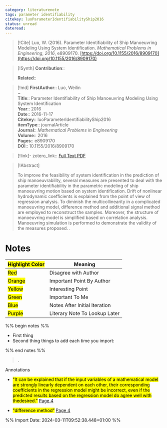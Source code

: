 ```yaml
---
category: literaturenote
tags: parameter identifiability
citekey: luoParameterIdentifiabilityShip2016
status: unread
dateread:
---
```


> [!Cite]
> Luo, W. (2016). Parameter Identifiability of Ship Manoeuvring Modeling Using System Identification. _Mathematical Problems in Engineering_, _2016_, e8909170. [https://doi.org/10.1155/2016/8909170](https://doi.org/10.1155/2016/8909170)

>[!Synth]
>**Contribution**:: 
>
>**Related**:: 
>

>[!md]
> **FirstAuthor**:: Luo, Weilin  
~    
> **Title**:: Parameter Identifiability of Ship Manoeuvring Modeling Using System Identification  
> **Year**:: 2016  
> **Date**:: 2016-11-17  
> **Citekey**:: luoParameterIdentifiabilityShip2016  
> **itemType**:: journalArticle  
> **Journal**:: *Mathematical Problems in Engineering*  
> **Volume**:: 2016   
> **Pages**:: e8909170  
> **DOI**:: 10.1155/2016/8909170    

> [!link]-
> zotero_link:: [Full Text PDF](zotero://select/library/items/XRF6CPCA)


> [!Abstract]
>
> To improve the feasibility of system identification in the prediction of ship manoeuvrability, several measures are presented to deal with the parameter identifiability in the parametric modeling of ship manoeuvring motion based on system identification. Drift of nonlinear hydrodynamic coefficients is explained from the point of view of regression analysis. To diminish the multicollinearity in a complicated manoeuvring model, difference method and additional signal method are employed to reconstruct the samples. Moreover, the structure of manoeuvring model is simplified based on correlation analysis. Manoeuvring simulation is performed to demonstrate the validity of the measures proposed.
>.
> 
# Notes

| <mark class="hltr-grey">Highlight Color</mark> | Meaning                       |
| ---------------------------------------------- | ----------------------------- |
| <mark class="hltr-red">Red</mark>              | Disagree with Author          |
| <mark class="hltr-orange">Orange</mark>        | Important Point By Author     |
| <mark class="hltr-yellow">Yellow</mark>        | Interesting Point             |
| <mark class="hltr-green">Green</mark>          | Important To Me               |
| <mark class="hltr-blue">Blue</mark>            | Notes After Initial Iteration |
| <mark class="hltr-purple">Purple</mark>        | Literary Note To Lookup Later |

%% begin notes %%
- First thing
- Second thing
things to add each time you import:

%% end notes %%

>.
 
 Annotations
- <mark class="hltr-yellow">"It can be explained that if the input variables of a mathematical model are strongly linearly dependent on each other, their corresponding coefficients in the regression model might be incorrect, even if the predicted results based on the regression model do agree well with thedesired.”</mark> [Page 4](zotero://open-pdf/library/items/XRF6CPCA?page=4&annotation=YUVM7FZT) 
 
- <mark class="hltr-yellow">"difference method”</mark> [Page 4](zotero://open-pdf/library/items/XRF6CPCA?page=4&annotation=U37P5A9N) 
 


%% Import Date: 2024-03-11T09:52:38.448+01:00 %%

